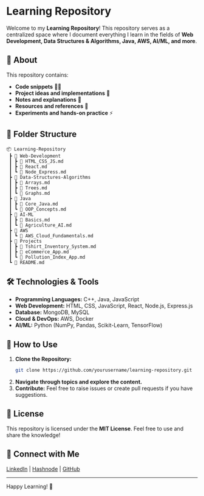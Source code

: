# Learning Repository

Welcome to my **Learning Repository**! This repository serves as a centralized space where I document everything I learn in the fields of **Web Development, Data Structures & Algorithms, Java, AWS, AI/ML, and more**.

## 📌 About
This repository contains:
- **Code snippets** 🧑‍💻
- **Project ideas and implementations** 🚀
- **Notes and explanations** 📖
- **Resources and references** 🔗
- **Experiments and hands-on practice** ⚡

## 📂 Folder Structure
```
📦 Learning-Repository
 ┣ 📂 Web-Development
 ┃ ┣ 📜 HTML_CSS_JS.md
 ┃ ┣ 📜 React.md
 ┃ ┗ 📜 Node_Express.md
 ┣ 📂 Data-Structures-Algorithms
 ┃ ┣ 📜 Arrays.md
 ┃ ┣ 📜 Trees.md
 ┃ ┗ 📜 Graphs.md
 ┣ 📂 Java
 ┃ ┣ 📜 Core_Java.md
 ┃ ┗ 📜 OOP_Concepts.md
 ┣ 📂 AI-ML
 ┃ ┣ 📜 Basics.md
 ┃ ┗ 📜 Agriculture_AI.md
 ┣ 📂 AWS
 ┃ ┗ 📜 AWS_Cloud_Fundamentals.md
 ┣ 📂 Projects
 ┃ ┣ 📜 Tshirt_Inventory_System.md
 ┃ ┣ 📜 eCommerce_App.md
 ┃ ┗ 📜 Pollution_Index_App.md
 ┗ 📜 README.md
```

## 🛠️ Technologies & Tools
- **Programming Languages:** C++, Java, JavaScript
- **Web Development:** HTML, CSS, JavaScript, React, Node.js, Express.js
- **Database:** MongoDB, MySQL
- **Cloud & DevOps:** AWS, Docker
- **AI/ML:** Python (NumPy, Pandas, Scikit-Learn, TensorFlow)

## 🚀 How to Use
1. **Clone the Repository:**
   ```sh
   git clone https://github.com/yourusername/learning-repository.git
   ```
2. **Navigate through topics and explore the content.**
3. **Contribute:** Feel free to raise issues or create pull requests if you have suggestions.

## 📜 License
This repository is licensed under the **MIT License**. Feel free to use and share the knowledge!

## 🌟 Connect with Me
[LinkedIn]([https://www.linkedin.com/in/indrajit-barman-276486227/]) | [Hashnode](https://thecsboy.hashnode.dev/) | [GitHub](https://github.com/indrajit002)

---
Happy Learning! 🚀

